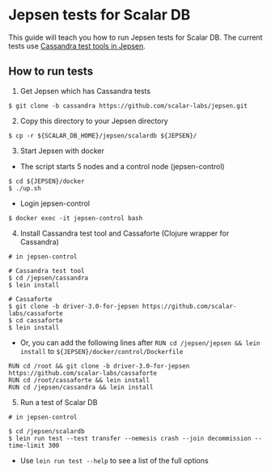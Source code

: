 # Jepsen tests for Scalar DB

This guide will teach you how to run Jepsen tests for Scalar DB.
The current tests use [Cassandra test tools in Jepsen](https://github.com/scalar-labs/jepsen/tree/cassandra).

## How to run tests

1. Get Jepsen which has Cassandra tests

```
$ git clone -b cassandra https://github.com/scalar-labs/jepsen.git
```

2. Copy this directory to your Jepsen directory

```
$ cp -r ${SCALAR_DB_HOME}/jepsen/scalardb ${JEPSEN}/
```

3. Start Jepsen with docker
  - The script starts 5 nodes and a control node (jepsen-control)

```
$ cd ${JEPSEN}/docker
$ ./up.sh
```

  - Login jepsen-control

  ```
  $ docker exec -it jepsen-control bash
  ```

4. Install Cassandra test tool and Cassaforte (Clojure wrapper for Cassandra)

```
# in jepsen-control

# Cassandra test tool
$ cd /jepsen/cassandra
$ lein install

# Cassaforte
$ git clone -b driver-3.0-for-jepsen https://github.com/scalar-labs/cassaforte
$ cd cassaforte
$ lein install
```

- Or, you can add the following lines after `RUN cd /jepsen/jepsen && lein install` to `${JEPSEN}/docker/control/Dockerfile`

```
RUN cd /root && git clone -b driver-3.0-for-jepsen https://github.com/scalar-labs/cassaforte
RUN cd /root/cassaforte && lein install
RUN cd /jepsen/cassandra && lein install
```

5. Run a test of Scalar DB

```
# in jepsen-control

$ cd /jepsen/scalardb
$ lein run test --test transfer --nemesis crash --join decommission --time-limit 300
```

  - Use `lein run test --help` to see a list of the full options
